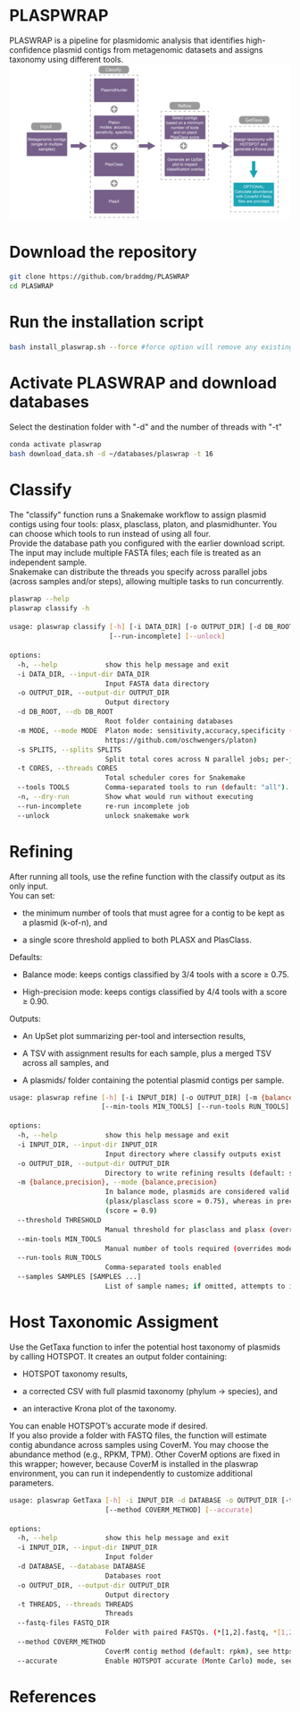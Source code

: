 # PLASPWRAP
PLASWRAP is a pipeline for plasmidomic analysis that identifies high-confidence plasmid contigs from metagenomic datasets and assigns taxonomy using different tools.
![PLASWRAP flow](https://raw.githubusercontent.com/braddmg/images/main/plaswrap_flow.png)

# Download the repository
```bash
git clone https://github.com/braddmg/PLASWRAP
cd PLASWRAP
```
# Run the installation script

```bash
bash install_plaswrap.sh --force #force option will remove any existing environments named anvio-8, plasx, platon, plasclass, and hotspot, and create new ones
```
# Activate PLASWRAP and download databases
Select the destination folder with "-d" and the number of threads with "-t"
```bash
conda activate plaswrap
bash download_data.sh -d ~/databases/plaswrap -t 16
```
# Classify 
The "classify" function runs a Snakemake workflow to assign plasmid contigs using four tools: plasx, plasclass, platon, and plasmidhunter. You can choose which tools to run instead of using all four. <br/> Provide the database path you configured with the earlier download script. The input may include multiple FASTA files; each file is treated as an independent sample. <br/>
Snakemake can distribute the threads you specify across parallel jobs (across samples and/or steps), allowing multiple tasks to run concurrently.
```bash
plaswrap --help
plaswrap classify -h

usage: plaswrap classify [-h] [-i DATA_DIR] [-o OUTPUT_DIR] [-d DB_ROOT] [-m MODE] [-s SPLITS] [-t CORES] [--tools TOOLS] [-n]
                         [--run-incomplete] [--unlock]

options:
  -h, --help            show this help message and exit
  -i DATA_DIR, --input-dir DATA_DIR
                        Input FASTA data directory
  -o OUTPUT_DIR, --output-dir OUTPUT_DIR
                        Output directory
  -d DB_ROOT, --db DB_ROOT
                        Root folder containing databases
  -m MODE, --mode MODE  Platon mode: sensitivity,accuracy,specificity (default: accuracy, see
                        https://github.com/oschwengers/platon)
  -s SPLITS, --splits SPLITS
                        Split total cores across N parallel jobs; per-job threads= cores/splits
  -t CORES, --threads CORES
                        Total scheduler cores for Snakemake
  --tools TOOLS         Comma-separated tools to run (default: "all"). Options: plasx, platon, plasmidhunter, plasclass
  -n, --dry-run         Show what would run without executing
  --run-incomplete      re-run incomplete job
  --unlock              unlock snakemake work

```

# Refining

After running all tools, use the refine function with the classify output as its only input.<br/>
You can set:<br/>

- the minimum number of tools that must agree for a contig to be kept as a plasmid (k-of-n), and<br/>

- a single score threshold applied to both PLASX and PlasClass.<br/>

Defaults:<br/>

- Balance mode: keeps contigs classified by 3/4 tools with a score ≥ 0.75.<br/>

- High-precision mode: keeps contigs classified by 4/4 tools with a score ≥ 0.90.<br/>

Outputs:<br/>

- An UpSet plot summarizing per-tool and intersection results,<br/>

- A TSV with assignment results for each sample, plus a merged TSV across all samples, and<br/>

- A plasmids/ folder containing the potential plasmid contigs per sample.<br/>

```bash
usage: plaswrap refine [-h] [-i INPUT_DIR] [-o OUTPUT_DIR] [-m {balance,precision}] [--threshold THRESHOLD]
                       [--min-tools MIN_TOOLS] [--run-tools RUN_TOOLS] [--samples SAMPLES [SAMPLES ...]]

options:
  -h, --help            show this help message and exit
  -i INPUT_DIR, --input-dir INPUT_DIR
                        Input directory where classify outputs exist
  -o OUTPUT_DIR, --output-dir OUTPUT_DIR
                        Directory to write refining results (default: same as --input-dir)
  -m {balance,precision}, --mode {balance,precision}
                        In balance mode, plasmids are considered valid if identified by at least 3 out of 4 tools
                        (plasx/plasclass score = 0.75), whereas in precision mode, plasmids must be identified by all 4 tools
                        (score = 0.9)
  --threshold THRESHOLD
                        Manual threshold for plasclass and plasx (overrides mode selection)
  --min-tools MIN_TOOLS
                        Manual number of tools required (overrides mode selection)
  --run-tools RUN_TOOLS
                        Comma-separated tools enabled
  --samples SAMPLES [SAMPLES ...]
                        List of sample names; if omitted, attempts to infer from <outdir>/anvio/*.fa
```

# Host Taxonomic Assigment
Use the GetTaxa function to infer the potential host taxonomy of plasmids by calling HOTSPOT. It creates an output folder containing:<br/>

- HOTSPOT taxonomy results, <br/>

- a corrected CSV with full plasmid taxonomy (phylum → species), and <br/>

- an interactive Krona plot of the taxonomy. <br/>

You can enable HOTSPOT’s accurate mode if desired. <br/>
If you also provide a folder with FASTQ files, the function will estimate contig abundance across samples using CoverM. You may choose the abundance method (e.g., RPKM, TPM). Other CoverM options are fixed in this wrapper; however, because CoverM is installed in the plaswrap environment, you can run it independently to customize additional parameters.

```bash
usage: plaswrap GetTaxa [-h] -i INPUT_DIR -d DATABASE -o OUTPUT_DIR [-t THREADS] [--fastq-files FASTQ_DIR]
                        [--method COVERM_METHOD] [--accurate]

options:
  -h, --help            show this help message and exit
  -i INPUT_DIR, --input-dir INPUT_DIR
                        Input folder
  -d DATABASE, --database DATABASE
                        Databases root
  -o OUTPUT_DIR, --output-dir OUTPUT_DIR
                        Output directory
  -t THREADS, --threads THREADS
                        Threads
  --fastq-files FASTQ_DIR
                        Folder with paired FASTQs. (*[1,2].fastq, *[1,2].fastq.gz, *[1,2].fq or *[1,2].fq.gz
  --method COVERM_METHOD
                        CoverM contig method (default: rpkm), see https://wwood.github.io/CoverM/coverm-contig.html
  --accurate            Enable HOTSPOT accurate (Monte Carlo) mode, see https://github.com/Orin-beep/HOTSPOT

```
# References
